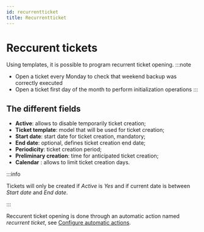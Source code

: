 ```yaml
---
id: recurrentticket
title: Recurrentticket
---
```


# Reccurent tickets

Using templates, it is possible to program recurrent ticket opening.
:::note

- Open a ticket every Monday to check that weekend backup was correctly
  executed
- Open a ticket first day of the month to perform initialization
  operations
:::

## The different fields

- **Active**: allows to disable temporarily ticket creation;
- **Ticket template**: model that will be used for ticket creation;
- **Start date**: start date for ticket creation, mandatory;
- **End date**: optional, defines ticket creation end date;
- **Periodicity**: ticket creation period;
- **Preliminary creation**: time for anticipated ticket creation;
- **Calendar** : allows to limit ticket creation days.

:::info

Tickets will only be created if *Active* is
*Yes* and if current date is between *Start
date* and *End date*.

:::

Reccurent ticket opening is done through an automatic action named
*recurrent ticket*, see
[Configure automatic actions](../../../modules/configuration/crontasks).
